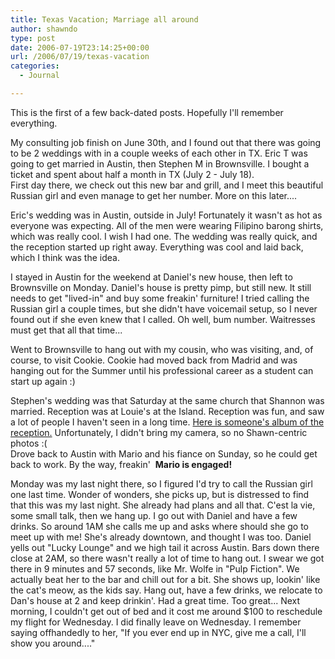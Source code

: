 ```yaml
---
title: Texas Vacation; Marriage all around
author: shawndo
type: post
date: 2006-07-19T23:14:25+00:00
url: /2006/07/19/texas-vacation
categories:
  - Journal

---
```

This is the first of a few back-dated posts. Hopefully I'll remember everything.

My consulting job finish on June 30th, and I found out that there was going to be 2 weddings with in a couple weeks of each other in TX. Eric T was going to get married in Austin, then Stephen M in Brownsville. I bought a ticket and spent about half a month in TX (July 2 - July 18).  
First day there, we check out this new bar and grill, and I meet this beautiful Russian girl and even manage to get her number. More on this later....

Eric's wedding was in Austin, outside in July! Fortunately it wasn't as hot as everyone was expecting. All of the men were wearing Filipino barong shirts, which was really cool. I wish I had one. The wedding was really quick, and the reception started up right away. Everything was cool and laid back, which I think was the idea.

I stayed in Austin for the weekend at Daniel's new house, then left to Brownsville on Monday. Daniel's house is pretty pimp, but still new. It still needs to get "lived-in" and buy some freakin' furniture! I tried calling the Russian girl a couple times, but she didn't have voicemail setup, so I never found out if she even knew that I called. Oh well, bum number. Waitresses must get that all that time...

Went to Brownsville to hang out with my cousin, who was visiting, and, of course, to visit Cookie. Cookie had moved back from Madrid and was hanging out for the Summer until his professional career as a student can start up again :)

Stephen's wedding was that Saturday at the same church that Shannon was married. Reception was at Louie's at the Island. Reception was fun, and saw a lot of people I haven't seen in a long time. [Here is someone's album of the reception.][1]  Unfortunately, I didn't bring my camera, so no Shawn-centric photos :(  
Drove back to Austin with Mario and his fiance on Sunday, so he could get back to work. By the way, freakin'  **Mario is engaged!**

Monday was my last night there, so I figured I'd try to call the Russian girl one last time. Wonder of wonders, she picks up, but is distressed to find that this was my last night. She already had plans and all that. C'est la vie, some small talk, then we hang up. I go out with Daniel and have a few drinks. So around 1AM she calls me up and asks where should she go to meet up with me! She's already downtown, and thought I was too. Daniel yells out "Lucky Lounge" and we high tail it across Austin. Bars down there close at 2AM, so there wasn't really a lot of time to hang out. I swear we got there in 9 minutes and 57 seconds, like Mr. Wolfe in "Pulp Fiction". We actually beat her to the bar and chill out for a bit. She shows up, lookin' like the cat's meow, as the kids say. Hang out, have a few drinks, we relocate to Dan's house at 2 and keep drinkin'. Had a great time. Too great... Next morning, I couldn't get out of bed and it cost me around $100 to reschedule my flight for Wednesday. I did finally leave on Wednesday. I remember saying offhandedly to her, "If you ever end up in NYC, give me a call, I'll show you around...."

 [1]: http://share.shutterfly.com/action/welcome?sid=2AcuHDRi1aMXig "Steve M Wedding Pics"